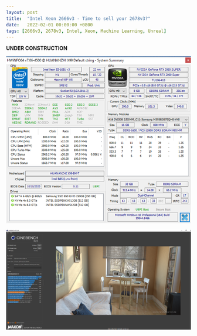 ```yaml
---
layout: post
title:  "Intel Xeon 2666v3 - Time to sell your 2678v3?"
date:   2022-02-01 00:00:00 +0800
tags: [2666v3, 2678v3, Intel, Xeon, Machine Learning, Unreal]
---
```



**UNDER CONSTRUCTION**


![hwi](/assets/hardware/2666v3_hwi.png)


![r23](/assets/hardware/2666v3_r23.png)
